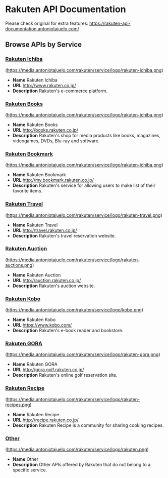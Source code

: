 # Rakuten API Documentation

Please check original for extra features: https://rakuten-api-documentation.antoniotajuelo.com/

## Browse APIs by Service

### [Rakuten Ichiba](RakutenIchiba)

(https://media.antoniotajuelo.com/rakuten/service/logo/rakuten-ichiba.png)
* **Name** Rakuten Ichiba
* **URL** http://www.rakuten.co.jp/
* **Description** Rakuten's e-commerce platform.

### [Rakuten Books](RakutenBooks)

(https://media.antoniotajuelo.com/rakuten/service/logo/rakuten-ichiba.png)
* **Name** Rakuten Books
* **URL** http://books.rakuten.co.jp/
* **Description** Rakuten's shop for media products like books, magazines, videogames, DVDs, Blu-ray and software.

### [Rakuten Bookmark](RakutenBookmark)

(https://media.antoniotajuelo.com/rakuten/service/logo/rakuten-ichiba.png)
* **Name** Rakuten Bookmark
* **URL** http://my.bookmark.rakuten.co.jp/
* **Description** Rakuten's service for allowing users to make list of their favorite items.

### [Rakuten Travel](RakutenTravel)

(https://media.antoniotajuelo.com/rakuten/service/logo/rakuten-travel.png)
* **Name** Rakuten Travel
* **URL** http://travel.rakuten.co.jp/
* **Description** Rakuten's travel reservation website.

### [Rakuten Auction](RakutenAuction)

(https://media.antoniotajuelo.com/rakuten/service/logo/rakuten-auctions.png)
* **Name** Rakuten Auction
* **URL** http://auction.rakuten.co.jp/
* **Description** Rakuten's auction website.

### [Rakuten Kobo](RakutenKobo)

(https://media.antoniotajuelo.com/rakuten/service/logo/kobo.png)
* **Name** Rakuten Kobo
* **URL** https://www.kobo.com/
* **Description** Rakuten's e-book reader and bookstore.

### [Rakuten GORA](RakutenGORA)

(https://media.antoniotajuelo.com/rakuten/service/logo/rakuten-gora.png)
* **Name** Rakuten GORA
* **URL** http://gora.golf.rakuten.co.jp/
* **Description** Rakuten's online golf reservation site.

### [Rakuten Recipe](RakutenRecipe)

(https://media.antoniotajuelo.com/rakuten/service/logo/rakuten-recipes.png)
* **Name** Rakuten Recipe
* **URL** http://recipe.rakuten.co.jp/
* **Description** Rakuten Recipe is a community for sharing cooking recipes.

### [Other](Other)

(https://media.antoniotajuelo.com/rakuten/service/logo/rakuten.png)
* **Name** Other
* **Description** Other APIs offered by Rakuten that do not belong to a specific service.
